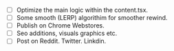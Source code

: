 - [ ] Optimize the main logic within the content.tsx.
- [ ] Some smooth (LERP) algorithim for smoother rewind.
- [ ] Publish on Chrome Webstores.
- [ ] Seo additions, visuals graphics etc.
- [ ] Post on Reddit. Twitter. Linkdin. 